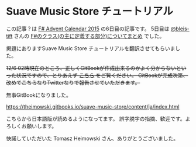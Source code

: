 # Suave Music Store チュートリアル

この記事？は [F# Advent Calendar 2015](http://connpass.com/event/22056/) の6日目の記事です。
5日目は [@bleis-tift](https://twitter.com/bleis) さんの
[F#のクラス(の主に定義する部分)についてまとめ](http://bleis-tift.hatenablog.com/entry/fsadvent2015)
でした。

掲題にありますSuave Music Store チュートリアルを翻訳させてもらいました。

~~12/6 02時現在のところ、正しくGitBookが作成出来るのかよく分からないといった状況ですので、とりあえず [こちら](https://github.com/yukitos/SuaveMusicStoreTutorial/blob/translate-ja/ja/SUMMARY.md) をご覧ください。
GitBookが完成次第、改めてこちらなりTwitterなりで報告させていただきます。~~

無事GitBookになりました。

https://theimowski.gitbooks.io/suave-music-store/content/ja/index.html

こちらから日本語版が読めるようになってます。
誤字脱字の指摘、歓迎です。よろしくお願いします。

快諾していただいた Tomasz Heimowski さん、ありがとうございました。
